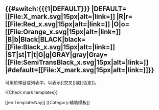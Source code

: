 {{#switch:{{{1|DEFAULT}}}
|DEFAULT=[[File:X_mark.svg|15px|alt=|link=]]
|R|r=[[File:Red_x.svg|15px|alt=|link=]]
|O|o=[[File:Orange_x.svg|15px|alt=|link=]]
|B|b|Black|BLACK|black=[[File:Black_x.svg|15px|alt=|link=]]
|ST|st|T|t|G|g|GRAY|gray|Gray=[[File:SemiTransBlack_x.svg|15px|alt=|link=]]
|#default=[[File:X_mark.svg|15px|alt=|link=]]}}<noinclude>
----
可用於條目或列表中，以表示[[交叉]]或[[否定]]。

{{Check mark templates}}

[[en:Template:Nay]]
[[Category:辅助模板]]

</noinclude>